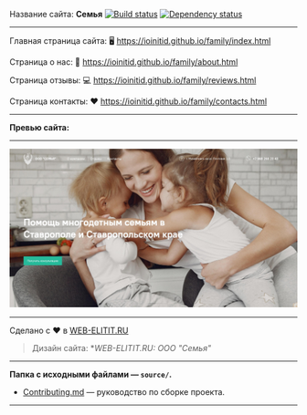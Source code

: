 Название сайта: **Семья** [![Build status][travis-image]][travis-url] [![Dependency status][dependency-image]][dependency-url]

------------

Главная страница сайта: 🖥️ https://ioinitid.github.io/family/index.html

Страница о нас: 📱 https://ioinitid.github.io/family/about.html

Cтраница отзывы: 💻 https://ioinitid.github.io/family/reviews.html

Страница контакты: ❤️ https://ioinitid.github.io/family/contacts.html

------------

**Превью сайта:**

------------

![Preview](preview-image.jpg "Preview")

------------

Сделано с ❤️ в [WEB-ELITIT.RU](https://www.web-elitit.ru "Web-elitit.ru")
> Дизайн сайта: **WEB-ELITIT.RU: ООО "Семья"*

------------

**Папка с исходными файлами — `source/`.**

- [Contributing.md](Contributing.md) — руководство по сборке проекта.

------------

[travis-image]: https://travis-ci.com/htmlacademy-adaptive/1076505-cat-energy-18.svg?branch=master
[travis-url]: https://travis-ci.com/htmlacademy-adaptive/1076505-cat-energy-18
[dependency-image]: https://david-dm.org/htmlacademy-adaptive/1076505-cat-energy-18/dev-status.svg?style=flat-square
[dependency-url]: https://david-dm.org/htmlacademy-adaptive/1076505-cat-energy-18?type=dev
